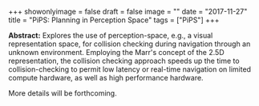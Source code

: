 +++
showonlyimage = false
draft = false
image = ""
date  = "2017-11-27"
title = "PiPS: Planning in Perception Space"
tags  = ["PiPS"]
+++

**Abstract:** Explores the use of perception-space, e.g., a visual
representation space, for collision checking during navigation through
an unknown environment.  Employing the Marr's concept of the 2.5D
representation, the collision checking approach speeds up the time to
collision-checking to permit low latency or real-time navigation on
limited compute hardware, as well as high performance hardware.
<!--more-->

More details will be forthcoming.

